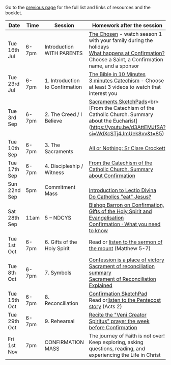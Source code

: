 
Go to the [previous page](./ResourcesforConfirmation.md) for the full list and links of resources and the booklet.

| Date                  | Time        | Session                                 | Homework after the session                                                                                                                                          |
|-----------------------|-------------|------------------------------------------|----------------------------------------------------------------------------------------------------------------------------------------------------|
| Tue 16th Jul     | 6-7pm       | Introduction WITH PARENTS                | [The Chosen](https://watch.thechosen.tv) - watch season 1 with your family during the holidays<br>[What happens at Confirmation?](https://www.youtube.com/watch?v=49tLYYagp2Q)<br>Choose a Saint, a Confirmation name, and a sponsor |
| Tue 23rd Jul     | 6-7pm       | 1. Introduction to Confirmation | [The Bible in 10 Minutes](https://www.youtube.com/watch?v=Jm3b4Q98Vx8)<br>[3 minutes Catechism](https://www.youtube.com/playlist?list=PLIcePO_eJb2_EElTdFm1PFLNkH17EQcV-) - Choose at least 3 videos to watch that interest you                                    |
| Tue 3rd Sep | 6-7pm       | 2. The Creed / I Believe        |  [Sacraments SketchPads](https://www.youtube.com/playlist?list=PLBdBxtht3DgeyGzlo4lX3_YLicfaIoVu_)<br>[From the Catechism of the Catholic Church. Summary about the Eucharist](https://youtu.be/d3AttEMJfSA?si=WdXcSTj4JmUek8vv&t=85)                                                                       |
| Tue 10th Sep| 6-7pm       | 3. The Sacraments               |  [All or Nothing: Sr Clare Crockett](https://www.youtube.com/watch?v=dL565Cwmg9o)                                                                                                  |
| Tue 17th Sep| 6-7pm       | 4. Discipleship / Witness       |  [From the Catechism of the Catholic Church. Summary about Confirmation](https://youtu.be/82nEFH6ZWfM?si=wvo34T7DjOl59Zho&t=86)                                 |
| Sun 22nd Sep | 5pm        | Commitment Mass      |  <br>[Introduction to Lectio Divina](https://youtu.be/gKYEOc3ik9k?si=Mfk6hmiZP6jUUiq6)<br>[Do Catholics "eat" Jesus?](https://youtu.be/UQPTfyxZLKI?si=flX9lCovXnW3IysC)                                                                  |
| Sat 28th Sep | 11am       | 5 – NDCYS              |  [Bishop Barron on Confirmation, Gifts of the Holy Spirit and Evangelisation](https://youtu.be/Ynj_nOxC-1Y?si=NgZ07o8fTuP8KNNF)<br>[Confirmation · What you need to know](https://youtu.be/YdymHdMpDv4?si=25XISFrgSfnI_oB0)                            |
| Tue 1st Oct   | 6-7pm       | 6. Gifts of the Holy Spirit     |   Read or [listen to the sermon of the mount](https://youtu.be/fXSy0DsEnak?si=FzkggRCfynyXXw9P&t=75) (Matthew 5-7)                                                                                       |
| Tue 8th Oct   | 6-7pm       | 7. Symbols                      |  [Confession is a place of victory](https://youtu.be/YiVjwlUO9Sc?si=k52r4xgd4AnHqieF)<br>[Sacrament of reconciliation summary](https://youtu.be/PkeggrEIcVY?si=DYiHITwDeXmDpBgZ)<br>[Sacrament of Reconciliation Explained](https://youtu.be/pfZkq7BABJM?si=67Uv10W_Sg7ckAhr)                                                                                                |
| Tue 15th Oct  | 6-7pm       | 8. Reconciliation               |  [Confirmation SketchPad](https://www.youtube.com/watch?v=Lu3MoT_egFI)<br>Read or[listen to the Pentecost story](https://youtu.be/LtoUrd0t1Rs?si=0HCL3jxnNYrA5QGz&t=118) (Acts 2)                                                                                 |
| Tue 29th Oct  | 6-7pm       | 9. Rehearsal                    |  [Recite the "Veni Creator Spiritus" prayer the week before Confirmation](https://reginacaeliparish.org/documents/Veni%20Creator%20Spirtus.pdf)                   |
| Fri 1st Nov   | 7pm         | CONFIRMATION MASS                        | The journey of Faith is not over! Keep exploring, asking questions, reading, and experiencing the Life in Christ                        |
